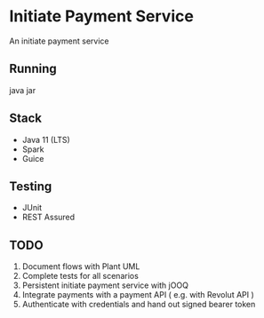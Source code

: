 # Initiate Payment Service
An initiate payment service

## Running
java jar

## Stack
- Java 11 (LTS)
- Spark
- Guice

## Testing
- JUnit
- REST Assured

## TODO
1. Document flows with Plant UML
2. Complete tests for all scenarios
3. Persistent initiate payment service with jOOQ
4. Integrate payments with a payment API ( e.g. with Revolut API )
5. Authenticate with credentials and hand out signed bearer token
